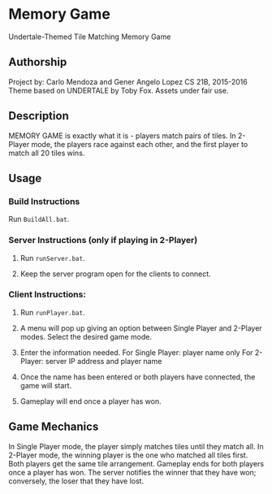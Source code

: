 # Memory Game

Undertale-Themed Tile Matching Memory Game

## Authorship

Project by: Carlo Mendoza and Gener Angelo Lopez
CS 21B, 2015-2016
Theme based on UNDERTALE by Toby Fox. Assets under fair use.

## Description

MEMORY GAME is exactly what it is - players match pairs of tiles. In 2-Player mode, the players race against each other, and the first player to match all 20 tiles wins.

## Usage

### Build Instructions

Run `BuildAll.bat`.

### Server Instructions (only if playing in 2-Player)

1. Run `runServer.bat`.

2. Keep the server program open for the clients to connect.

### Client Instructions:

1. Run `runPlayer.bat`.

2. A menu will pop up giving an option between Single Player and 2-Player modes. Select the desired game mode.

3. Enter the information needed.
For Single Player: player name only
For 2-Player: server IP address and player name

4. Once the name has been entered or both players have connected, the game will start.

5. Gameplay will end once a player has won.

## Game Mechanics

In Single Player mode, the player simply matches tiles until they match all. In 2-Player mode, the winning player is the one who matched all tiles first. Both players get the same tile arrangement. Gameplay ends for both players once a player has won. The server notifies the winner that they have won; conversely, the loser that they have lost.